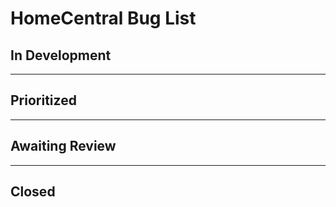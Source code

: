 # HomeCentral Bug List

## In Development

***

## Prioritized

***

## Awaiting Review

***

## Closed



